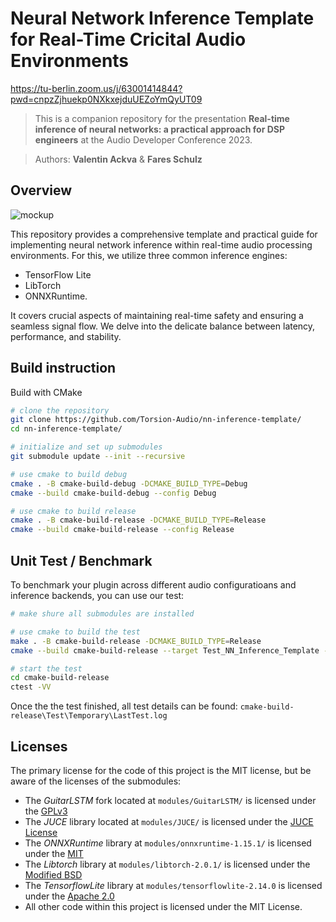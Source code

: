 #  Neural Network Inference Template for Real-Time Cricital Audio Environments

https://tu-berlin.zoom.us/j/63001414844?pwd=cnpzZjhuekp0NXkxejduUEZoYmQyUT09

> This is a companion repository for the presentation **Real-time inference of neural networks: a practical approach for DSP engineers** at the Audio Developer Conference 2023.

> Authors: **Valentin Ackva** & **Fares Schulz**

## Overview

![mockup](assets/graphics/mockup.png)

This repository provides a comprehensive template and practical guide for implementing neural network inference within real-time audio processing environments. For this, we utilize three common inference engines:
- TensorFlow Lite
- LibTorch
- ONNXRuntime.

It covers crucial aspects of maintaining real-time safety and ensuring a seamless signal flow. We delve into the delicate balance between latency, performance, and stability.

## Build instruction

Build with CMake
```bash
# clone the repository
git clone https://github.com/Torsion-Audio/nn-inference-template/
cd nn-inference-template/

# initialize and set up submodules
git submodule update --init --recursive

# use cmake to build debug
cmake . -B cmake-build-debug -DCMAKE_BUILD_TYPE=Debug
cmake --build cmake-build-debug --config Debug

# use cmake to build release
cmake . -B cmake-build-release -DCMAKE_BUILD_TYPE=Release
cmake --build cmake-build-release --config Release
```

## Unit Test / Benchmark

To benchmark your plugin across different audio configuratioans and inference backends, you can use our test:

```bash
# make shure all submodules are installed

# use cmake to build the test
make . -B cmake-build-release -DCMAKE_BUILD_TYPE=Release
cmake --build cmake-build-release --target Test_NN_Inference_Template --config Release

# start the test
cd cmake-build-release
ctest -VV
```

Once the the test finished, all test details can be found: `cmake-build-release\Test\Temporary\LastTest.log`

## Licenses

The primary license for the code of this project is the MIT license, but be aware of the licenses of the submodules:
 - The *GuitarLSTM* fork located at ```modules/GuitarLSTM/``` is licensed under the [GPLv3](https://github.com/GuitarML/GuitarLSTM/blob/main/LICENSE.txt)
 - The *JUCE* library located at ```modules/JUCE/``` is licensed under the [JUCE License](https://github.com/juce-framework/JUCE/blob/master/LICENSE.md)
 - The *ONNXRuntime* library  at ```modules/onnxruntime-1.15.1/``` is licensed under the [MIT](https://github.com/microsoft/onnxruntime/blob/main/LICENSE)
 - The *Libtorch* library at ```modules/libtorch-2.0.1/``` is licensed under the [Modified BSD](https://github.com/pytorch/pytorch/blob/main/LICENSE)
 - The *TensorflowLite* library at ```modules/tensorflowlite-2.14.0``` is licensed under the [Apache 2.0](https://github.com/tensorflow/tensorflow/blob/master/LICENSE)
 - All other code within this project is licensed under the MIT License.
